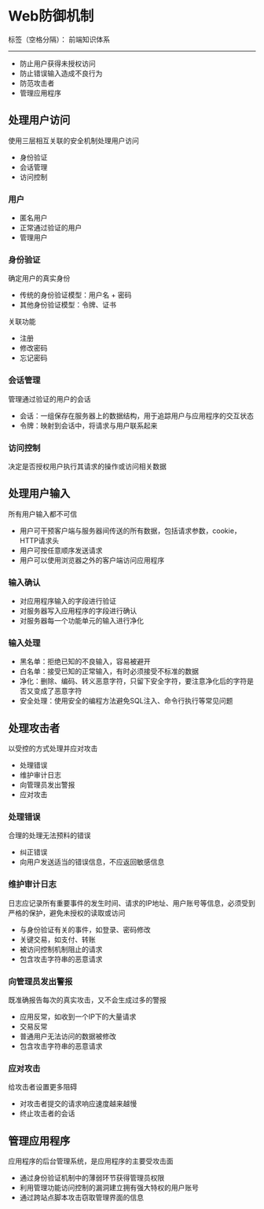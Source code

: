 # Web防御机制

标签（空格分隔）： 前端知识体系

---

* 防止用户获得未授权访问
* 防止错误输入造成不良行为
* 防范攻击者
* 管理应用程序

## 处理用户访问

使用三层相互关联的安全机制处理用户访问

* 身份验证
* 会话管理
* 访问控制

### 用户

* 匿名用户
* 正常通过验证的用户
* 管理用户

### 身份验证

确定用户的真实身份

* 传统的身份验证模型：用户名 + 密码
* 其他身份验证模型：令牌、证书

关联功能

* 注册
* 修改密码
* 忘记密码

### 会话管理

管理通过验证的用户的会话

* 会话：一组保存在服务器上的数据结构，用于追踪用户与应用程序的交互状态
* 令牌：映射到会话中，将请求与用户联系起来

### 访问控制

 决定是否授权用户执行其请求的操作或访问相关数据

## 处理用户输入

所有用户输入都不可信

* 用户可干预客户端与服务器间传送的所有数据，包括请求参数，cookie，HTTP请求头
* 用户可按任意顺序发送请求
* 用户可以使用浏览器之外的客户端访问应用程序

### 输入确认

* 对应用程序输入的字段进行验证
* 对服务器写入应用程序的字段进行确认
* 对服务器每一个功能单元的输入进行净化

### 输入处理

* 黑名单：拒绝已知的不良输入，容易被避开
* 白名单：接受已知的正常输入，有时必须接受不标准的数据
* 净化：删除、编码、转义恶意字符，只留下安全字符，要注意净化后的字符是否又变成了恶意字符
* 安全处理：使用安全的编程方法避免SQL注入、命令行执行等常见问题

## 处理攻击者

以受控的方式处理并应对攻击

* 处理错误
* 维护审计日志
* 向管理员发出警报
* 应对攻击

### 处理错误

合理的处理无法预料的错误

* 纠正错误
* 向用户发送适当的错误信息，不应返回敏感信息

### 维护审计日志

日志应记录所有重要事件的发生时间、请求的IP地址、用户账号等信息，必须受到严格的保护，避免未授权的读取或访问

* 与身份验证有关的事件，如登录、密码修改
* 关键交易，如支付、转账
* 被访问控制机制阻止的请求
* 包含攻击字符串的恶意请求

### 向管理员发出警报

既准确报告每次的真实攻击，又不会生成过多的警报

* 应用反常，如收到一个IP下的大量请求
* 交易反常
* 普通用户无法访问的数据被修改
* 包含攻击字符串的恶意请求

### 应对攻击

给攻击者设置更多阻碍

* 对攻击者提交的请求响应速度越来越慢
* 终止攻击者的会话

## 管理应用程序

应用程序的后台管理系统，是应用程序的主要受攻击面

* 通过身份验证机制中的薄弱环节获得管理员权限
* 利用管理功能访问控制的漏洞建立拥有强大特权的用户账号
* 通过跨站点脚本攻击窃取管理界面的信息

